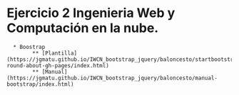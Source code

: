# Ejercicio 2 Ingenieria Web y Computación en la nube.

      * Boostrap
            ** [Plantilla](https://jgmatu.github.io/IWCN_bootstrap_jquery/baloncesto/startbootstrap-round-about-gh-pages/index.html)
            ** [Manual](https://jgmatu.github.io/IWCN_bootstrap_jquery/baloncesto/manual-bootstrap/index.html)

